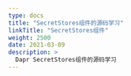 ```yaml
---
type: docs
title: "SecretStores组件的源码学习"
linkTitle: "SecretStores组件"
weight: 2500
date: 2021-03-09
description: >
  Dapr SecretStores组件的源码学习
---
```




